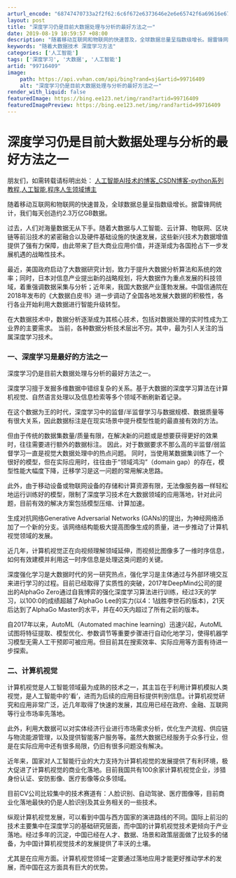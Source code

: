 ```yaml
---
arturl_encode: "68747470733a2f2f62:6c6f672e6373646e2e6e65742f6a69616e676a756e73686f77:2f61727469636c652f64657461696c732f3939373136343039"
layout: post
title: "深度学习仍是目前大数据处理与分析的最好方法之一"
date: 2019-08-19 10:59:57 +08:00
description: "随着移动互联网和物联网的快速普及，全球数据总量呈指数级增长。据雷锋网统计，我们每天创造约2.3万亿G"
keywords: "随着大数据技术 深度学习方法"
categories: ['人工智能']
tags: ['深度学习', '大数据', '人工智能']
artid: "99716409"
image:
    path: https://api.vvhan.com/api/bing?rand=sj&artid=99716409
    alt: "深度学习仍是目前大数据处理与分析的最好方法之一"
render_with_liquid: false
featuredImage: https://bing.ee123.net/img/rand?artid=99716409
featuredImagePreview: https://bing.ee123.net/img/rand?artid=99716409
---
```


# 深度学习仍是目前大数据处理与分析的最好方法之一

朋友们，如需转载请标明出处：
[人工智能AI技术的博客\_CSDN博客-python系列教程,人工智能,程序人生领域博主](http://blog.csdn.net/jiangjunshow "人工智能AI技术的博客_CSDN博客-python系列教程,人工智能,程序人生领域博主")

随着移动互联网和物联网的快速普及，全球数据总量呈指数级增长。据雷锋网统计，我们每天创造约2.3万亿GB数据。

过去，人们对海量数据无从下手。随着大数据与人工智能、云计算、物联网、区块链等前沿技术的紧密融合以及硬件基础设施的快速发展，这些新兴技术为数据增值提供了强有力保障，由此带来了巨大商业应用价值，并逐渐成为各国抢占下一步发展机遇的战略性技术。

最近，美国政府启动了大数据研究计划，致力于提升大数据分析算法和系统的效率；同时，日本对信息产业提出新的战略规划，将大数据作为重点发展的科技领域，着重强调数据采集与分析；近年来，我国大数据产业蓬勃发展。中国信通院在2018年发布的《大数据白皮书》进一步调动了全国各地发展大数据的积极性，各行各业开始利用大数据进行智能升级转型。

在大数据技术中，数据分析逐渐成为其核心技术，包括对数据处理的实时性成为工业界的主要需求。 当前，各种数据分析技术层出不穷。其中，最为引人关注的当属深度学习技术。

### 一、深度学习是最好的方法之一

深度学习仍是目前大数据处理与分析的最好方法之一。

深度学习擅于发掘多维数据中错综复杂的关系。基于大数据的深度学习算法在计算机视觉、自然语言处理以及信息检索等多个领域不断刷新着记录。

在这个数据为王的时代，深度学习中的监督/半监督学习与数据规模、数据质量等有很大关系，因此数据标注是在现实场景中提升模型性能的最直接有效的方法。

但由于传统的数据集数量/质量有限，在解决新的问题或是想要获得更好的效果时，往往需要进行额外的数据标注。 因此，对于数据要求不那么高的半监督/弱监督学习一直是视觉大数据处理中的热点问题。 同时，当使用某数据集训练了一个很好的模型，但在实际应用时，往往由于“领域鸿沟”（domain gap）的存在，模型性能大幅度下降，迁移学习是这一问题的常用解决思路。

此外，由于移动设备或物联网设备的存储和计算资源有限，无法像服务器一样轻松地运行训练好的模型，限制了深度学习技术在大数据领域的应用落地，针对此问题，目前有效的解决方案包括模型压缩、计算加速。

生成对抗网络Generative Adversarial Networks (GANs)的提出，为神经网络添加了一个新的分支。该网络结构能极大提高图像生成的质量，进一步推动了计算机视觉领域的发展。

近几年，计算机视觉正在向视频理解领域延伸，而视频比图像多了一维时序信息，如何有效建模并利用这一时序信息是处理这类问题的关键。

深度强化学习是大数据时代的另一研究热点，强化学习是主体通过与外部环境交互来进行学习的过程。目前已经取得了实质性的突破，2017年DeepMind公司的提出的AlphaGo Zero通过自我博弈的强化深度学习算法进行训练，经过3天的学习，以100:0的成绩超越了AlphaGo Lee的实力(以4：1战胜李世石的版本)，21天后达到了AlphaGo Master的水平，并在40天内超过了所有之前的版本。

自2017年以来，AutoML（Automated machine learning）迅速兴起，AutoML试图将特征提取、模型优化、参数调节等重要步骤进行自动化地学习，使得机器学习模型无需人工干预即可被应用。但目前其在搜索效率、实际应用等方面有待进一步探索。

### 二、计算机视觉

计算机视觉是人工智能领域最为成熟的技术之一，其主旨在于利用计算机模拟人类视觉，是人工智能中的‘看’，进而为后续的应用目标提供判别信息。计算机视觉研究和应用非常广泛，近几年取得了快速的发展，其应用已经在政府、金融、互联网等行业市场率先落地。

此外，利用大数据可以对实体经济行业进行市场需求分析，优化生产流程、供应链与物流能源管理，以及提供智能客户服务等。虽然大数据已经服务于众多行业，但是在实际应用中还有很多局限，仍旧有很多问题没有解决。

近年来，国家对人工智能行业的大力支持为计算机视觉的发展提供了有利环境，极大促进了计算机视觉的商业化落地。目前我国共有100余家计算机视觉企业，涉猎身份认证、安防影像、医疗影像等众多领域。

目前CV公司比较集中的技术赛道有：人脸识别、自动驾驶、医疗图像等，目前商业化落地最快的仍是人脸识别及其业务相关的一些技术。

纵观计算机视觉发展，可以看到中国与西方国家的演进路线的不同。国际上前沿的技术主要集中在深度学习的基础研究层面，而中国的计算机视觉技术更倾向于产业落地。经过多年的沉淀，中国已经在人才、数据、场景和政策层面做了比较多的储备，为中国计算机视觉技术的发展提供了丰沃的土壤。

尤其是在应用方面。计算机视觉领域一定要通过落地应用才能更好推动学术的发展，而中国在这方面具有巨大的优势。